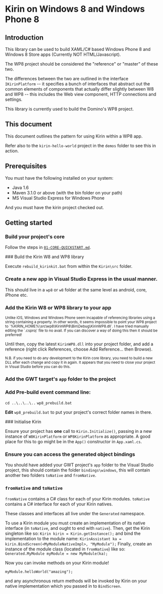# Kirin on Windows 8 and Windows Phone 8

## Introduction

This library can be used to build XAML/C# based Windows Phone 8 and Windows 8 Store apps 
(Currently NOT HTML/Javascript).

The WP8 project should be considered the "reference" or "master" of these two.

The differences between the two are outlined in the interface `IKirinPlatform` -- 
it specifies a bunch of interfaces that abstract out the common elements of
components that actually differ slightly between W8 and WP8 -- this includes the 
Web view component, HTTP connections and settings.

This library is currently used to build the Domino's WP8 project.

## This document
This document outlines the pattern for using Kirin within a WP8 app.

Refer also to the `kirin-hello-world` project in the `demos` folder to see this in action.

## Prerequisites
You must have the following installed on your system:

* Java 1.6
* Maven 3.1.0 or above (with the bin folder on your path)
* MS Visual Studio Express for Windows Phone

And you must have the kirin project checked out.

## Getting started

### Build your project's core

Follow the steps in [`01-CORE-QUICKSTART.md`](01-CORE-QUICKSTART.md).

### Build the Kirin W8 and WP8 library 

Execute `rebuild_kirinkit.bat` from within the `Kirin\src` folder.

### Create a new app in Visual Studio Express in the usual manner.

This should live in a `wp8` or `w8` folder at the same level as android, core, iPhone etc.

### Add the Kirin W8 or WP8 library to your app

<sub>
Unlike iOS, Windows and Windows Phone seem incapable of referencing libraries using a 
string containing a property.  In other words, it seems impossible to point your WP8 
project to `%KIRIN_HOME%\src\wp8\KirinWP8\Bin\Debug\KirinWP8.dll`.  I have tried manually
editing the `.csproj` file to no avail.  If you can discover a way of doing this then it 
should be preferred!
</sub>

Until then, copy the latest `KirinWP8.dll` into your project folder, and add a reference 
(right click References, choose Add Reference... then Browse).

<sub>
N.B. if you need to do any development to the Kirin core library, you need to build a new
DLL after each change and copy it in again.  It appears that you need to close your 
project in Visual Studio before you can do this.
</sub>

### Add the GWT target's `app` folder to the project

### Add Pre-build event command line:

`cd ..\..\..\..`
`wp8_prebuild.bat`

**Edit** `wp8_prebuild.bat` to put your project's 
correct folder names in there.

### Initialise Kirin

Ensure your project has **one** call to `Kirin.Initialize()`, passing in a new instance of
`W8KirinPlatform` or `WP8KirinPlatform` as appropriate.  A good place for this to go
might be in the `App()` constructor in `App.xaml.cs`.

### Ensure you can access the generated object bindings

You should have added your GWT project's `app` folder to the Visual Studio project, this 
should contain the folder `bindings\windows`, this will contain another two folders 
`toNative` and `fromNative`.  

### `fromNative` and `toNative`

`fromNative` contains a C# class for each of your Kirin modules.
`toNative` contains a C# interface for each of your Kirin natives.

These classes and interfaces all live under the `Generated` namespace.

To use a Kirin module you must create an implementation of its native interface (in 
`toNative`, and ought to end with `native`).
Then, get the Kirin singleton like so:
`Kirin kirin = Kirin.getInstance();`
and bind the implementation to the module name:
`KirinAssistant ka = kirin.BindScreen(<MyModuleNativeImpl>, "MyModule");`
Finally, create an instance of the module class (located in `fromNative`) like so:
`Generated.MyModule myModule = new MyModule(ka);`

Now you can invoke methods on your Kirin module!

`myModule.helloWorld("amazing");`

and any asynchronous return methods will be invoked by Kirin on your native implementation
which you passed in to `BindScreen`.